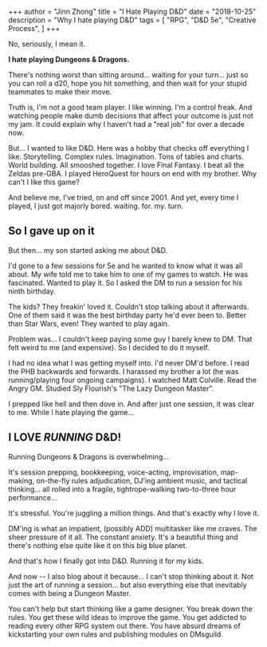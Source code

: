 +++
author = "Jinn Zhong"
title = "I Hate Playing D&D"
date = "2018-10-25"
description = "Why I hate playing D&D"
tags = [
    "RPG",
    "D&D 5e",
    "Creative Process",
]
+++

No, seriously, I mean it. 

**I hate playing Dungeons & Dragons.**

There's nothing worst than sitting around... waiting for your turn... just so you can roll a d20, hope you hit something, and then wait for your stupid teammates to make their move.

Truth is, I'm not a good team player. I like winning. I'm a control freak. And watching people make dumb decisions that affect your outcome is just not my jam. It could explain why I haven't had a "real job" for over a decade now.

But... I wanted to like D&D. Here was a hobby that checks off everything I like. Storytelling. Complex rules. Imagination. Tons of tables and charts. World building. All smooshed together. I love Final Fantasy. I beat all the Zeldas pre-GBA. I played HeroQuest for hours on end with my brother. Why can't I like this game?

And believe me, I've tried, on and off since 2001. And yet, every time I played, I just got majorly bored. waiting. for. my. turn.

## So I gave up on it

But then... my son started asking me about D&D.

I'd gone to a few sessions for 5e and he wanted to know what it was all about. My wife told me to take him to one of my games to watch. He was fascinated. Wanted to play it. So I asked the DM to run a session for his ninth birthday.

The kids? They freakin' loved it. Couldn't stop talking about it afterwards. One of them said it was the best birthday party he'd ever been to. Better than Star Wars, even! They wanted to play again.

Problem was... I couldn't keep paying some guy I barely knew to DM. That felt weird to me (and expensive). So I decided to do it myself.

I had no idea what I was getting myself into. I'd never DM'd before. I read the PHB backwards and forwards. I harassed my brother a lot (he was running/playing four ongoing campaigns). I watched Matt Colville. Read the Angry GM. Studied Sly Flourish's "The Lazy Dungeon Master".

I prepped like hell and then dove in. And after just one session, it was clear to me. While I hate playing the game...

## I LOVE *RUNNING* D&D!

Running Dungeons & Dragons is overwhelming...

It's session prepping, bookkeeping, voice-acting, improvisation, map-making, on-the-fly rules adjudication, DJ'ing ambient music, and tactical thinking... all rolled into a fragile, tightrope-walking two-to-three hour performance...

It's stressful. You're juggling a million things. And that's exactly why I love it.

DM'ing is what an impatient, (possibly ADD) multitasker like me craves. The sheer pressure of it all. The constant anxiety. It's a beautiful thing and there's nothing else quite like it on this big blue planet.

And that's how I finally got into D&D. Running it for my kids.

And now -- I also blog about it because... I can't stop thinking about it. Not just the art of running a session... but also everything else that inevitably comes with being a Dungeon Master. 

You can't help but start thinking like a game designer. You break down the rules. You get these wild ideas to improve the game. You get addicted to reading every other RPG system out there. You have absurd dreams of kickstarting your own rules and publishing modules on DMsguild.
